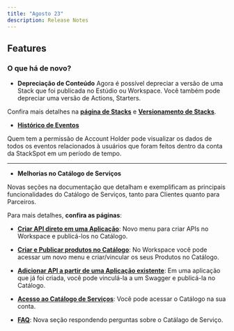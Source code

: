 ```yaml
---
title: "Agosto 23"
description: Release Notes
---
```

## Features

### **O que há de novo?**

- **Depreciação de Conteúdo**
Agora é possível depreciar a versão de uma Stack que foi publicada no Estúdio ou Workspace.
Você também pode depreciar uma versão de Actions, Starters.

Confira mais detalhes na [**página de Stacks**](/gcreate-use/create-content/stack/create-stack) e [**Versionamento de Stacks**](/create-use/create-content/stack/create-version-stack).

- [**Histórico de Eventos**](/home/account/organization/event-history)

Quem tem a permissão de Account Holder pode visualizar os dados de todos os eventos relacionados à usuários que foram feitos dentro da conta da StackSpot em um período de tempo.

---

- **Melhorias no Catálogo de Serviços**

Novas seções na documentação que detalham e exemplificam as principais funcionalidades do Catálogo de Serviços, tanto para Clientes quanto para Parceiros.

Para mais detalhes, **confira as páginas**:

- [**Criar API direto em uma Aplicação**](/service-catalog/partner-access/api-app): Novo menu para criar APIs no Workspace e publicá-los no Catálogo.

- [**Criar e Publicar produtos no Catálogo**](/service-catalog/partner-access/create-product): No Workspace você pode acessar um novo menu e criar/vincular os seus Produtos no Catálogo.

- [**Adicionar API a partir de uma Aplicação existente**](/service-catalog/partner-access/create-api-app): Em uma aplicação que já foi criada, você pode vinculá-la a um Swagger e publicá-la no Catálogo.

- [**Acesso ao Catálogo de Serviços**](/service-catalog/partner-access/api-catalog): Você pode acessar o Catálogo na sua conta.

- [**FAQ**](/faq#catálogo-de-serviços): Nova seção respondendo perguntas sobre o Catálago de Serviço.
